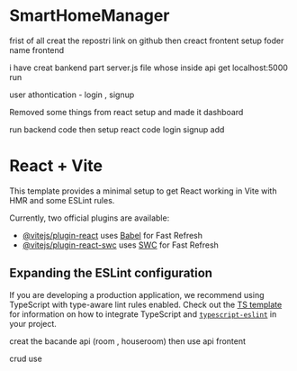 # SmartHomeManager
frist of all creat the repostri link on github 
then creact frontent setup foder name frontend 

i have creat bankend part server.js file 
whose inside api get localhost:5000 run 

user athontication - login , signup

Removed some things from react setup and made it dashboard

run backend code then setup react code 
login signup add

# React + Vite

This template provides a minimal setup to get React working in Vite with HMR and some ESLint rules.

Currently, two official plugins are available:

- [@vitejs/plugin-react](https://github.com/vitejs/vite-plugin-react/blob/main/packages/plugin-react) uses [Babel](https://babeljs.io/) for Fast Refresh
- [@vitejs/plugin-react-swc](https://github.com/vitejs/vite-plugin-react/blob/main/packages/plugin-react-swc) uses [SWC](https://swc.rs/) for Fast Refresh

## Expanding the ESLint configuration

If you are developing a production application, we recommend using TypeScript with type-aware lint rules enabled. Check out the [TS template](https://github.com/vitejs/vite/tree/main/packages/create-vite/template-react-ts) for information on how to integrate TypeScript and [`typescript-eslint`](https://typescript-eslint.io) in your project.


creat the bacande api (room , houseroom)
then use api frontent 

crud use
